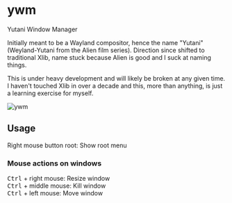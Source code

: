 # ywm
Yutani Window Manager

Initially meant to be a Wayland compositor, hence the name "Yutani" (Weyland-Yutani from the Alien film series). Direction since shifted to traditional Xlib, name stuck because Alien is good and I suck at naming things.

This is under heavy development and will likely be broken at any given time.  I haven't touched Xlib in over a decade and this, more than anything, is just a learning exercise for myself.

![ywm](https://i.imgur.com/aMC0R8r.png)

## Usage
Right mouse button root: Show root menu

### Mouse actions on windows
<kbd class='badmono'>Ctrl</kbd> + right mouse: Resize window<br/>
<kbd class='badmono'>Ctrl</kbd> + middle mouse: Kill window<br/>
<kbd class='badmono'>Ctrl</kbd> + left mouse: Move window</br>
